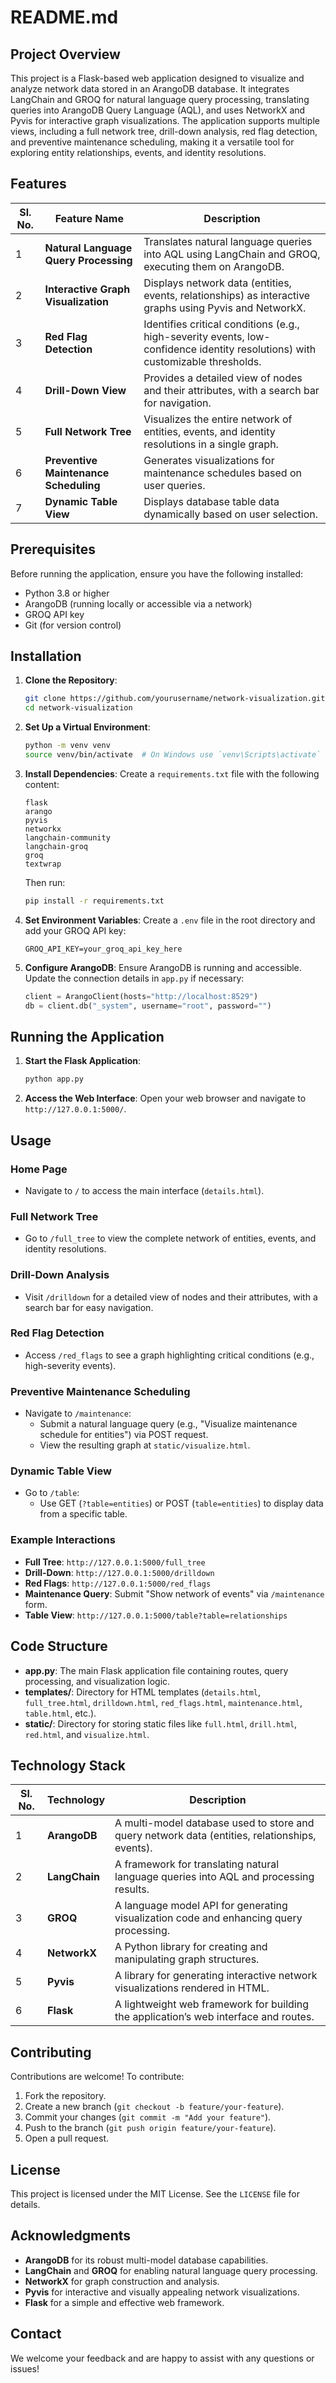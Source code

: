 

# README.md


## Project Overview

This project is a Flask-based web application designed to visualize and analyze network data stored in an ArangoDB database. It integrates LangChain and GROQ for natural language query processing, translating queries into ArangoDB Query Language (AQL), and uses NetworkX and Pyvis for interactive graph visualizations. The application supports multiple views, including a full network tree, drill-down analysis, red flag detection, and preventive maintenance scheduling, making it a versatile tool for exploring entity relationships, events, and identity resolutions.

## Features

| Sl. No. | Feature Name                            | Description |
|---------|-----------------------------------------|-------------|
| 1       | **Natural Language Query Processing**   | Translates natural language queries into AQL using LangChain and GROQ, executing them on ArangoDB. |
| 2       | **Interactive Graph Visualization**     | Displays network data (entities, events, relationships) as interactive graphs using Pyvis and NetworkX. |
| 3       | **Red Flag Detection**                  | Identifies critical conditions (e.g., high-severity events, low-confidence identity resolutions) with customizable thresholds. |
| 4       | **Drill-Down View**                     | Provides a detailed view of nodes and their attributes, with a search bar for navigation. |
| 5       | **Full Network Tree**                   | Visualizes the entire network of entities, events, and identity resolutions in a single graph. |
| 6       | **Preventive Maintenance Scheduling**   | Generates visualizations for maintenance schedules based on user queries. |
| 7       | **Dynamic Table View**                  | Displays database table data dynamically based on user selection. |




## Prerequisites

Before running the application, ensure you have the following installed:

- Python 3.8 or higher
- ArangoDB (running locally or accessible via a network)
- GROQ API key
- Git (for version control)

## Installation

1. **Clone the Repository**:
   ```bash
   git clone https://github.com/yourusername/network-visualization.git
   cd network-visualization
   ```

2. **Set Up a Virtual Environment**:
   ```bash
   python -m venv venv
   source venv/bin/activate  # On Windows use `venv\Scripts\activate`
   ```

3. **Install Dependencies**:
   Create a `requirements.txt` file with the following content:
   ```
   flask
   arango
   pyvis
   networkx
   langchain-community
   langchain-groq
   groq
   textwrap
   ```
   Then run:
   ```bash
   pip install -r requirements.txt
   ```

4. **Set Environment Variables**:
   Create a `.env` file in the root directory and add your GROQ API key:
   ```
   GROQ_API_KEY=your_groq_api_key_here
   ```

5. **Configure ArangoDB**:
   Ensure ArangoDB is running and accessible. Update the connection details in `app.py` if necessary:
   ```python
   client = ArangoClient(hosts="http://localhost:8529")
   db = client.db("_system", username="root", password="")
   ```

## Running the Application

1. **Start the Flask Application**:
   ```bash
   python app.py
   ```

2. **Access the Web Interface**:
   Open your web browser and navigate to `http://127.0.0.1:5000/`.

## Usage

### Home Page
- Navigate to `/` to access the main interface (`details.html`).

### Full Network Tree
- Go to `/full_tree` to view the complete network of entities, events, and identity resolutions.

### Drill-Down Analysis
- Visit `/drilldown` for a detailed view of nodes and their attributes, with a search bar for easy navigation.

### Red Flag Detection
- Access `/red_flags` to see a graph highlighting critical conditions (e.g., high-severity events).

### Preventive Maintenance Scheduling
- Navigate to `/maintenance`:
  - Submit a natural language query (e.g., "Visualize maintenance schedule for entities") via POST request.
  - View the resulting graph at `static/visualize.html`.

### Dynamic Table View
- Go to `/table`:
  - Use GET (`?table=entities`) or POST (`table=entities`) to display data from a specific table.

### Example Interactions
- **Full Tree**: `http://127.0.0.1:5000/full_tree`
- **Drill-Down**: `http://127.0.0.1:5000/drilldown`
- **Red Flags**: `http://127.0.0.1:5000/red_flags`
- **Maintenance Query**: Submit "Show network of events" via `/maintenance` form.
- **Table View**: `http://127.0.0.1:5000/table?table=relationships`

## Code Structure

- **app.py**: The main Flask application file containing routes, query processing, and visualization logic.
- **templates/**: Directory for HTML templates (`details.html`, `full_tree.html`, `drilldown.html`, `red_flags.html`, `maintenance.html`, `table.html`, etc.).
- **static/**: Directory for storing static files like `full.html`, `drill.html`, `red.html`, and `visualize.html`.

## Technology Stack

| Sl. No. | Technology          | Description |
|---------|---------------------|-------------|
| 1       | **ArangoDB**        | A multi-model database used to store and query network data (entities, relationships, events). |
| 2       | **LangChain**       | A framework for translating natural language queries into AQL and processing results. |
| 3       | **GROQ**            | A language model API for generating visualization code and enhancing query processing. |
| 4       | **NetworkX**        | A Python library for creating and manipulating graph structures. |
| 5       | **Pyvis**           | A library for generating interactive network visualizations rendered in HTML. |
| 6       | **Flask**           | A lightweight web framework for building the application’s web interface and routes. |

## Contributing

Contributions are welcome! To contribute:
1. Fork the repository.
2. Create a new branch (`git checkout -b feature/your-feature`).
3. Commit your changes (`git commit -m "Add your feature"`).
4. Push to the branch (`git push origin feature/your-feature`).
5. Open a pull request.

## License

This project is licensed under the MIT License. See the `LICENSE` file for details.

## Acknowledgments

- **ArangoDB** for its robust multi-model database capabilities.
- **LangChain** and **GROQ** for enabling natural language query processing.
- **NetworkX** for graph construction and analysis.
- **Pyvis** for interactive and visually appealing network visualizations.
- **Flask** for a simple and effective web framework.

## Contact

We welcome your feedback and are happy to assist with any questions or issues!  
